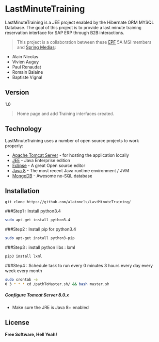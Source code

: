 LastMinuteTraining
=========

LastMinuteTraining is a JEE project enabled by the Hibernate ORM  MYSQL Database. 
The goal of this project is to provide a last minute training reservation interface for SAP ERP through B2B interactions.

> This project is a collaboration between these [EPF] 5A MSI members and [Spring Medias]:

  - Alain Nicolas
  - Vivien Auguy
  - Paul Renaudat
  - Romain Balaine
  - Baptiste Vignal

Version
----

   1.0
  > Home page and add Training interfaces created.

Technology
-----------

LastMinuteTraining uses a number of open source projects to work properly:

* [Apache Tomcat Server] - for hosting the application locally
* [JEE] - Java Enterprise edition
* [Eclipse] - A great Open source editor
* [Java 8] - The most recent Java runtime environment / JVM
* [MongoDB] - Awesome no-SQL database

Installation
--------------

```git
git clone https://github.com/alainncls/LastMinuteTraining/
```
###Step1 : Install python3.4
```bash
sudo apt-get install python3.4
```
###Step2 : Install pip for python3.4
```bash
sudo apt-get install python3-pip
```
###Step3 : install python libs : lxml
```bash
pip3 install lxml
```

###Step4 : Schedule task to run every 0 minutes 3 hours every day every week every month
```bash
sudo crontab -e
0 3 * * * cd /pathToMaster.sh/ && bash master.sh
```
##### Configure Tomcat Server 8.0.x

* Make sure the JRE is Java 8+ enabled



License
----
**Free Software, Hell Yeah!**



[EPF]:http://www.epf.fr
[Spring Medias]:http://www.springmedias.com/
[Apache Tomcat Server]:tomcat.apache.org/
[JEE]:http://fr.wikipedia.org/wiki/Java_EE
[Eclipse]:http://www.eclipse.org
[Java 8]:http://www.oracle.com/technetwork/java/javase/downloads/jre8-downloads-2133155.html
[MongoDB]:http://www.mongodb.com/
